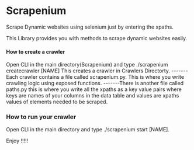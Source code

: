 # Scrapenium
Scrape Dynamic websites using selenium just by entering the xpaths.

This Library provides you with methods to scrape dynamic websites easily.

#### How to create a crawler #####

Open CLI in the main directory(Scrapenium) and type ./scrapenium createcrawler [NAME]
This creates a crawler in Crawlers Directorty.
-------Each crawler contains a file called scrapenium.py. This is where you write crawling logic using exposed functions.
-------There is another file called paths.py this is where you write all the xpaths as a key value pairs where keys are names of your columns in the data table and values are xpaths values of elements needed to be scraped.

### How to run your crawler #####

Open CLI in the main directory and type ./scrapenium start [NAME].

Enjoy !!!!!
